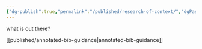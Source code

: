 ```yaml
---
{"dg-publish":true,"permalink":"/published/research-of-context/","dgPassFrontmatter":true,"noteIcon":""}
---
```


what is out there?

[[published/annotated-bib-guidance\|annotated-bib-guidance]]
